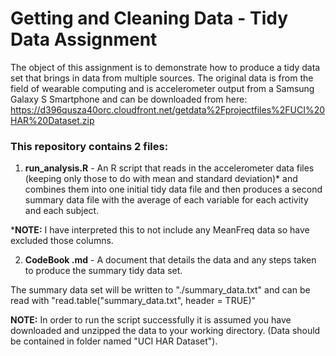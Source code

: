 # Getting and Cleaning Data - Tidy Data Assignment

The object of this assignment is to demonstrate how to produce a tidy data set that brings in data from multiple sources.
The original data is from the field of wearable computing and is accelerometer output from a Samsung Galaxy S Smartphone and can be downloaded from here:
https://d396qusza40orc.cloudfront.net/getdata%2Fprojectfiles%2FUCI%20HAR%20Dataset.zip

### This repository contains 2 files:
1. **run_analysis.R** - An R script that reads in the accelerometer data files (keeping only those to do with mean and standard deviation)* and combines them into one initial tidy data file and then produces a second
summary data file with the average of each variable for each activity and each subject.

***NOTE:** I have interpreted this to not include any MeanFreq data so have excluded those columns.
 
2. **CodeBook &#46;md** - A document that details the data and any steps taken to produce the summary tidy data set.

The summary data set will be written to "./summary_data.txt" and can be read with "read.table("summary_data.txt", header = TRUE)"

**NOTE:** In order to run the script successfully it is assumed you have downloaded and unzipped the data to your working directory.
(Data should be contained in folder named "UCI HAR Dataset").